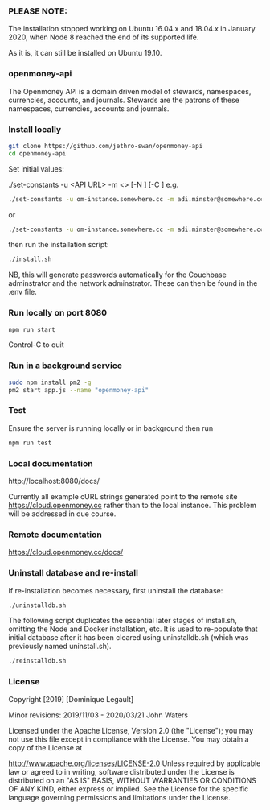 ### PLEASE NOTE:  

The installation stopped working on Ubuntu 16.04.x and 18.04.x in January 2020, when Node 8 reached the end of its supported life.

As it is, it can still be installed on Ubuntu 19.10.

### openmoney-api

The Openmoney API is a domain driven model of stewards, namespaces, currencies, accounts, and journals.
Stewards are the patrons of these namespaces, currencies, accounts and journals.

### Install locally

```sh
git clone https://github.com/jethro-swan/openmoney-api
cd openmoney-api
```
Set initial values:

./set-constants -u &lt;API URL&gt; -m <<admin email>> [-N <root namespace>] [-C <root currency>]
e.g.
```sh
./set-constants -u om-instance.somewhere.cc -m adi.minster@somewhere.cc
```
or
```sh
./set-constants -u om-instance.somewhere.cc -m adi.minster@somewhere.cc -N ca -C hours
```
then run the installation script:
```sh
./install.sh
```
NB, this will generate passwords automatically for the Couchbase  adminstrator and the network adminstrator. These can then be found in the .env file.


### Run locally on port 8080
```sh
npm run start
```
Control-C to quit

### Run in a background service
```sh
sudo npm install pm2 -g
pm2 start app.js --name "openmoney-api"
```

### Test

Ensure the server is running locally or in background then run
```sh
npm run test
```

### Local documentation
http://localhost:8080/docs/

Currently all example cURL strings generated point to the remote site https://cloud.openmoney.cc rather than to the local instance. This problem will be addressed in due course.

### Remote documentation
https://cloud.openmoney.cc/docs/

### Uninstall database and re-install

If re-installation becomes necessary, first uninstall the database:

```sh
./uninstalldb.sh
```

The following script duplicates the essential later stages of install.sh, omitting the Node and Docker installation, etc.
It is used to re-populate that initial database after it has been cleared using uninstalldb.sh (which was previously named uninstall.sh).

```sh
./reinstalldb.sh
```

### License

Copyright [2019] [Dominique Legault]

Minor revisions: 2019/11/03 - 2020/03/21 John Waters

Licensed under the Apache License, Version 2.0 (the "License"); you may not use this file except in compliance with the License. You may obtain a copy of the License at

http://www.apache.org/licenses/LICENSE-2.0
Unless required by applicable law or agreed to in writing, software distributed under the License is distributed on an "AS IS" BASIS, WITHOUT WARRANTIES OR CONDITIONS OF ANY KIND, either express or implied. See the License for the specific language governing permissions and limitations under the License.
